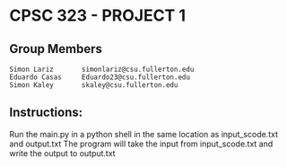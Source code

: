 # CPSC 323 - PROJECT 1

## Group Members

```
Simon Lariz       simonlariz@csu.fullerton.edu
Eduardo Casas     Eduardo23@csu.fullerton.edu
Simon Kaley       skaley@csu.fullerton.edu
```

## Instructions: 

Run the main.py in a python shell in the same location as input_scode.txt and output.txt
The program will take the input from input_scode.txt and write the output to output.txt
